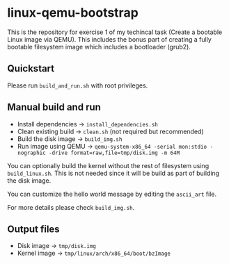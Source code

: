 # linux-qemu-bootstrap
This is the repository for exercise 1 of my techincal task (Create a bootable Linux image via QEMU).
This includes the bonus part of creating a fully bootable filesystem image which includes a bootloader (grub2).

## Quickstart
Please run `build_and_run.sh` with root privileges.

## Manual build and run
- Install dependencies -> `install_dependencies.sh`
- Clean existing build -> `clean.sh` (not required but recommended)
- Build the disk image -> `build_img.sh`
- Run image using QEMU -> `qemu-system-x86_64 -serial mon:stdio -nographic -drive format=raw,file=tmp/disk.img -m 64M`

You can optionally build the kernel without the rest of filesystem using `build_linux.sh`. This is not needed since it will be build as part of building the disk image.

You can customize the hello world message by editing the `ascii_art` file.

For more details please check `build_img.sh`.

## Output files
- Disk image -> `tmp/disk.img`
- Kernel image -> `tmp/linux/arch/x86_64/boot/bzImage`
